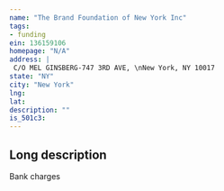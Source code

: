 ```yaml
---
name: "The Brand Foundation of New York Inc"
tags:
- funding
ein: 136159106
homepage: "N/A"
address: |
 C/O MEL GINSBERG-747 3RD AVE, \nNew York, NY 10017
state: "NY"
city: "New York"
lng: 
lat: 
description: ""
is_501c3: 
---
```


## Long description

Bank charges
